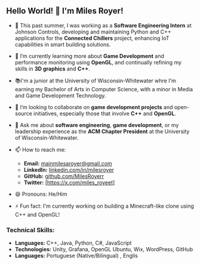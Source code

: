 ## Hello World! 👋 I'm Miles Royer!

- 🔭 This past summer, I was working as a **Software Engineering Intern** at Johnson Controls, developing and maintaining Python and C++ applications for the **Connected Chillers** project, enhancing IoT capabilities in smart building solutions.
  
- 🌱 I’m currently learning more about **Game Development** and performance monitoring using **OpenGL**, and continually refining my skills in **3D graphics** and **C++**.

- 📚I'm a junior at the University of Wisconsin-Whitewater whre I'm earning my Bachelor of Arts in Computer Science, with a minor in Media and Game Development Technology.

- 👯 I’m looking to collaborate on **game development projects** and open-source initiatives, especially those that involve **C++** and **OpenGL**.

- 💬 Ask me about **software engineering**, **game development**, or my leadership experience as the **ACM Chapter President** at the University of Wisconsin-Whitewater.
  

- 📫 How to reach me:
  - **Email:** mainmilesaroyer@gmail.com
  - **LinkedIn:** [linkedin.com/in/milesroyer](https://linkedin.com/in/milesroyer)
  - **GitHub:** [github.com/MilesRoyerr](https://github.com/MilesRoyerr)
  - **Twitter:** [https://x.com/miles_royeet]

- 😄 Pronouns: He/Him

- ⚡ Fun fact: I'm currently working on building a Minecraft-like clone using C++ and OpenGL!

### Technical Skills:
- **Languages:** C++, Java, Python, C#, JavaScript
- **Technologies:** Unity, Grafana, OpenGL Ubuntu, Wix, WordPress, GitHub
- **Languages:** Portuguese (Native/Bilingual) , Englis
